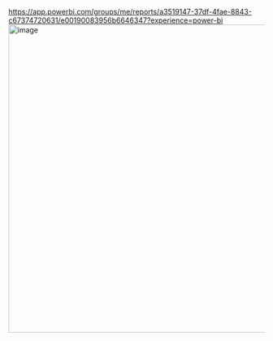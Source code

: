 https://app.powerbi.com/groups/me/reports/a3519147-37df-4fae-8843-c67374720631/e00190083956b6646347?experience=power-bi
<img width="607" alt="image" src="https://github.com/user-attachments/assets/c89f502c-5b73-4ff0-88d0-e4bd0e548814" />

